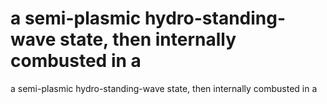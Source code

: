 # a semi-plasmic hydro-standing-wave state, then internally combusted in a

a semi-plasmic hydro-standing-wave state, then internally combusted in a